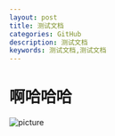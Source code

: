 ```yaml
---
layout: post
title: 测试文档
categories: GitHub
description: 测试文档
keywords: 测试文档,测试文档
---
```


# 啊哈哈哈

![picture](https://github.com/Mateguo1/Pictures/blob/master/img/picture.png?raw=true)